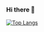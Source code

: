 ### Hi there 👋

[![Top Langs](https://github-readme-stats.vercel.app/api/top-langs/?username=rangelp&layout=compact)](https://github.com/anuraghazra/github-readme-stats)

<!--
**rangelp/rangelp** is a ✨ _special_ ✨ repository because its `README.md` (this file) appears on your GitHub profile.

Here are some ideas to get you started:

- 🔭 I’m currently working on ...
- 🌱 I’m currently learning ...
- 👯 I’m looking to collaborate on ...
- 🤔 I’m looking for help with ...
- 💬 Ask me about ...
- 📫 How to reach me: ...
- 😄 Pronouns: ...
- ⚡ Fun fact: ...
-->
